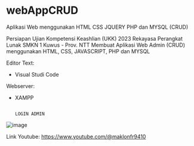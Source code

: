 # webAppCRUD
Aplikasi Web menggunakan HTML CSS JQUERY PHP dan MYSQL (CRUD)  

Persiapan Ujian Kompetensi Keashlian (UKK) 2023 Rekayasa Perangkat Lunak SMKN 1 Kuwus - Prov. NTT
Membuat Aplikasi Web Admin (CRUD) menggunakan HTML, CSS, JAVASCRIPT, PHP dan MYSQL

Editor Text:
- Visual Studi Code

Webserver:
- XAMPP


                                                                      LOGIN ADMIN

![image](https://user-images.githubusercontent.com/88584119/219100352-257337e2-52f2-45c7-95b7-7cee60cfe6d1.png)


Link Youtube:
https://www.youtube.com/@maklonfr9410
